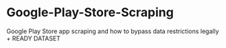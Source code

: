 # Google-Play-Store-Scraping
Google Play Store app scraping and how to bypass data restrictions legally + READY DATASET
